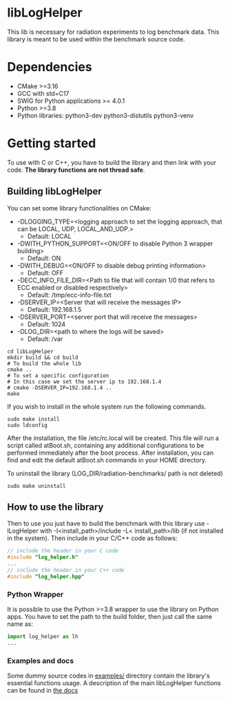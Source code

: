# libLogHelper

This lib is necessary for radiation experiments to log benchmark data. This library is meant to be used within the
benchmark source code.

# Dependencies

- CMake >=3.16
- GCC with std=C17
- SWIG for Python applications >= 4.0.1
- Python >=3.8
- Python libraries: python3-dev python3-distutils python3-venv

# Getting started

To use with C or C++, you have to build the library and then link with your code. **The library functions are not thread
safe**.

## Building libLogHelper

You can set some library functionalities on CMake:

- -DLOGGING_TYPE=\<logging approach to set the logging approach, that can be LOCAL, UDP, LOCAL_AND_UDP.\>
    - Default: LOCAL
- -DWITH_PYTHON_SUPPORT=\<ON/OFF to disable Python 3 wrapper building\>
    - Default: ON
- -DWITH_DEBUG=\<ON/OFF to disable debug printing information\>
    - Default: OFF
- -DECC_INFO_FILE_DIR=\<Path to file that will contain 1/0 that refers to ECC
  enabled or disabled respectively\>
    - Default: /tmp/ecc-info-file.txt
- -DSERVER_IP=\<Server that will receive the messages IP\>
    - Default: 192.168.1.5
- -DSERVER_PORT=\<server port that will receive the messages\>
    - Default: 1024
- -DLOG_DIR=\<path to where the logs will be saved\>
    - Default: /var

```shell
cd libLogHelper
mkdir build && cd build
# To build the whole lib
cmake ..
# To set a specific configuration
# In this case we set the server ip to 192.168.1.4
# cmake -DSERVER_IP=192.168.1.4 ..
make
```

If you wish to install in the whole system run the following commands.

```shell
sudo make install
sudo ldconfig
```

After the installation, the file /etc/rc.local will be created.
This file will run a script called atBoot.sh, containing any additional configurations
to be performed immediately after the boot process.
After installation, you can find and edit the default atBoot.sh commands in your HOME directory.

To uninstall the library (LOG_DIR/radiation-benchmarks/ path is not deleted)

```shell
sudo make uninstall
```

## How to use the library


Then to use you just have to build the benchmark with this library use -lLogHelper with -I<install_path>/include -L<
install_path>/lib (if not installed in the system).
Then include in your C/C++ code as follows:

```C++
// include the header in your C code
#include "log_helper.h"
...
// include the header in your C++ code
#include "log_helper.hpp"
```

### Python Wrapper

It is possible to use the Python >=3.8 wrapper to use the library on Python apps. You have to set the path to the build
folder, then just call the same name as:

```python
import log_helper as lh
...
```

### Examples and docs

Some dummy source codes in [examples/](https://github.com/radhelper/libLogHelper/tree/main/examples) directory contain
the library's essential functions usage. 
A description of the main libLogHelper functions can be found in 
[the docs](https://github.com/radhelper/libLogHelper/tree/main/docs.md)

